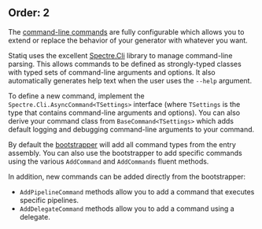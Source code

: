 Order: 2
---
The [command-line commands](xref:command-line-interface) are fully configurable which allows you to extend or replace the behavior of your generator with whatever you want.

Statiq uses the excellent [Spectre.Cli](https://github.com/spectresystems/spectre.cli) library to manage command-line parsing. This allows commands to be defined as strongly-typed classes with typed sets of command-line arguments and options. It also automatically generates help text when the user uses the `--help` argument.

To define a new command, implement the `Spectre.Cli.AsyncCommand<TSettings>` interface (where `TSettings` is the type that contains command-line arguments and options). You can also derive your command class from `BaseCommand<TSettings>` which adds default logging and debugging command-line arguments to your command.

By default the [bootstrapper](xref:bootstrapper) will add all command types from the entry assembly. You can also use the bootstrapper to add specific commands using the various `AddCommand` and `AddCommands` fluent methods.

In addition, new commands can be added directly from the bootstrapper:

- `AddPipelineCommand` methods allow you to add a command that executes specific pipelines.
- `AddDelegateCommand` methods allow you to add a command using a delegate.